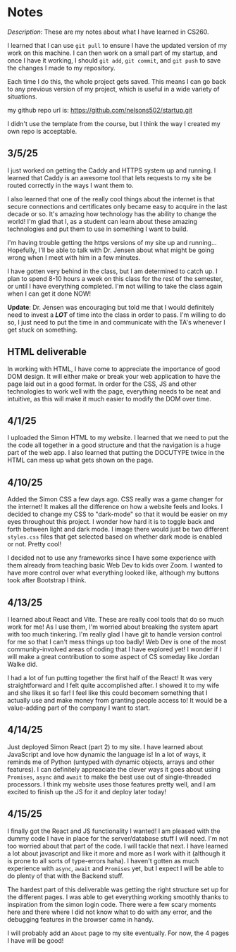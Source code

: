 # Notes
*Description*: These are my notes about what I have learned in CS260.

I learned that I can use `git pull` to ensure I have the updated version of my work on this machine. I can then work on a small part of my startup, and once I have it working, I should `git add`, `git commit`, and `git push` to save the changes I made to my repository. 

Each time I do this, the whole project gets saved. This means I can go back to any previous version of my project, which is useful in a wide variety of situations.

my github repo url is: https://github.com/nelsons502/startup.git

I didn't use the template from the course, but I think the way I created my own repo is acceptable.

## 3/5/25
I just worked on getting the Caddy and HTTPS system up and running. I learned that Caddy is an awesome tool that lets requests to my site be routed correctly in the ways I want them to. 

I also learned that one of the really cool things about the internet is that secure connections and certificates only became easy to acquire in the last decade or so. It's amazing how technology has the ability to change the world! I'm glad that I, as a student can learn about these amazing technologies and put them to use in something I want to build.

I'm having trouble getting the https versions of my site up and running... Hopefully, I'll be able to talk with Dr. Jensen about what might be going wrong when I meet with him in a few minutes.

I have gotten very behind in the class, but I am determined to catch up. I plan to spend 8-10 hours a week on this class for the rest of the semester, or until I have everything completed. I'm not willing to take the class again when I can get it done NOW!

**Update**: Dr. Jensen was encouraging but told me that I would definitely need to invest a ***LOT*** of time into the class in order to pass. I'm willing to do so, I just need to put the time in and communicate with the TA's whenever I get stuck on something.

## HTML deliverable
In working with HTML, I have come to appreciate the importance of good DOM design. It will either make or break your web application to have the page laid out in a good format. In order for the CSS, JS and other technologies to work well with the page, everything needs to be neat and intuitive, as this will make it much easier to modify the DOM over time.


## 4/1/25
I uploaded the Simon HTML to my website. I learned that we need to put the the code all together in a good structure and that the navigation is a huge part of the web app. I also learned that putting the DOCUTYPE twice in the HTML can mess up what gets shown on the page.

## 4/10/25
Added the Simon CSS a few days ago. CSS really was a game changer for the internet! It makes all the difference on how a website feels and looks. I decided to change my CSS to "dark-mode" so that it would be easier on my eyes throughout this project. I wonder how hard it is to toggle back and forth between light and dark mode. I image there would just be two different `styles.css` files that get selected based on whether dark mode is enabled or not. Pretty cool!

I decided not to use any frameworks since I have some experience with them already from teaching basic Web Dev to kids over Zoom. I wanted to have more control over what everything looked like, although my buttons took after Bootstrap I think.

## 4/13/25
I learned about React and Vite. These are really cool tools that do so much work for me! As I use them, I'm worried about breaking the system apart with too much tinkering. I'm really glad I have git to handle version control for me so that I can't mess things up too badly! Web Dev is one of the most community-involved areas of coding that I have explored yet! I wonder if I will make a great contribution to some aspect of CS someday like Jordan Walke did. 

I had a lot of fun putting together the first half of the React! It was very straightforward and I felt quite accomplished after. I showed it to my wife and she likes it so far! I feel like this could becomem something that I actually use and make money from granting people access to! It would be a value-adding part of the company I want to start.

## 4/14/25
Just deployed Simon React (part 2) to my site. I have learned about JavaScript and love how dynamic the language is! In a lot of ways, it reminds me of Python (untyped with dynamic objects, arrays and other features). I can definitely appreaciate the clever ways it goes about using `Promises`, `async` and `await` to make the best use out of single-threaded processors. I think my website uses those features pretty well, and I am excited to finish up the JS for it and deploy later today!

## 4/15/25
I finally got the React and JS functionality I wanted! I am pleased with the dummy code I have in place for the server/database stuff I will need. I'm not too worried about that part of the code. I will tackle that next. I have learned a lot about javascript and like it more and more as I work with it (although it is prone to all sorts of type-errors haha). I haven't gotten as much experience with `async`, `await` and `Promises` yet, but I expect I will be able to do plenty of that with the Backend stuff.

The hardest part of this deliverable was getting the right structure set up for the different pages. I was able to get everything working smoothly thanks to inspiration from the simon login code. There were a few scary moments here and there where I did not know what to do with any error, and the debugging features in the browser came in handy. 

I will probably add an `About` page to my site eventually. For now, the 4 pages I have will be good!